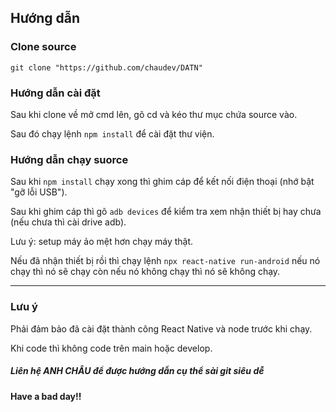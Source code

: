 ## Hướng dẫn

### Clone source

`git clone "https://github.com/chaudev/DATN"`

### Hướng dẫn cài đặt

Sau khi clone về mở cmd lên, gõ cd và kéo thư mục chứa source vào.

Sau đó chạy lệnh `npm install` để cài đặt thư viện.

### Hướng dẫn chạy suorce

Sau khi `npm install` chạy xong thì ghim cáp để kết nối điện thoại (nhớ bật "gỡ lỗi USB").

Sau khi ghim cáp thì gõ `adb devices` để kiểm tra xem nhận thiết bị hay chưa (nếu chưa thì cài drive adb).

Lưu ý: setup máy ảo mệt hơn chạy máy thật.

Nếu đã nhận thiết bị rồi thì chạy lệnh `npx react-native run-android` nếu nó chạy thì nó sẽ chạy còn nếu nó không chạy thì nó sẽ không chạy.

---

### Lưu ý

Phải đảm bảo đã cài đặt thành công React Native và node trước khi chạy.

Khi code thì không code trên main hoặc develop.

##### Liên hệ ANH CHÂU để được hướng dẫn cụ thể sài git siêu dễ

#### Have a bad day!!
